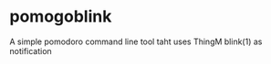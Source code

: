 pomogoblink
===========

A simple pomodoro command line tool taht uses ThingM blink(1) as notification
